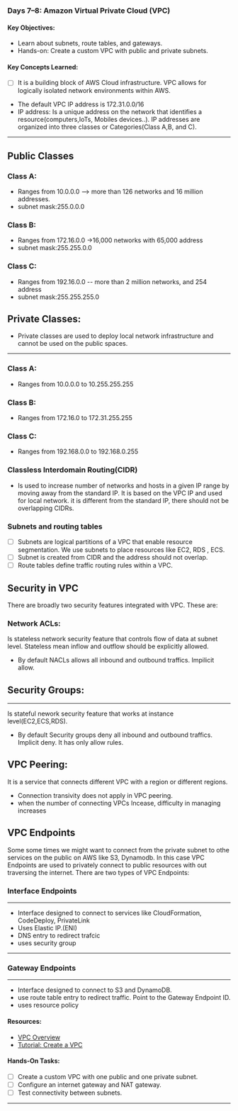 ### **Days 7–8: Amazon Virtual Private Cloud (VPC)**

#### **Key Objectives:**

- Learn about subnets, route tables, and gateways.
- Hands-on: Create a custom VPC with public and private subnets.

#### **Key Concepts Learned:**

- [ ] It is a building block of AWS Cloud infrastructure. VPC allows for logically isolated network environments within AWS.
- The default VPC IP address is 172.31.0.0/16
- IP address: Is a unique address on the network that identifies a resource(computers,IoTs, Mobiles devices..). IP addresses are organized into three classes or Categories(Class A,B, and C).

---

## Public Classes

### **Class A:**

- Ranges from 10.0.0.0 --> more than 126 networks and 16 million addresses.
- subnet mask:255.0.0.0

### **Class B:**

- Ranges from 172.16.0.0 ->16,000 networks with 65,000 address
- subnet mask:255.255.0.0

### **Class C:**

- Ranges from 192.16.0.0 -- more than 2 million networks, and 254 address
- subnet mask:255.255.255.0

## Private Classes:

- Private classes are used to deploy local network infrastructure and cannot be used on the public spaces.

---

### **Class A:**

- Ranges from 10.0.0.0 to 10.255.255.255

### **Class B:**

- Ranges from 172.16.0 to 172.31.255.255

### **Class C:**

- Ranges from 192.168.0.0 to 192.168.0.255

### **Classless Interdomain Routing(CIDR)**

- Is used to increase number of networks and hosts in a given IP range by moving away from the standard IP. It is based on the VPC IP and used for local network. it is different from the standard IP, there should not be overlapping CIDRs.

### **Subnets and routing tables**

- [ ] Subnets are logical partitions of a VPC that enable resource segmentation. We use subnets to place resources like EC2, RDS , ECS.
- [ ] Subnet is created from CIDR and the address should not overlap.
- [ ] Route tables define traffic routing rules within a VPC.

## Security in VPC

There are broadly two security features integrated with VPC. These are:

### **Network ACLs:**

Is stateless network security feature that controls flow of data at subnet level. Stateless mean inflow and outflow should be explicitly allowed.

- By default NACLs allows all inbound and outbound traffics. Impilicit allow.

## **Security Groups:**

---

Is stateful nework security feature that works at instance level(EC2,ECS,RDS).

- By default Security groups deny all inbound and outbound traffics. Implicit deny. It has only allow rules.

## VPC Peering:

It is a service that connects different VPC with a region or different regions.

- Connection transivity does not apply in VPC peering.
- when the number of connecting VPCs Incease, difficulty in managing increases

## VPC Endpoints

Some some times we might want to connect from the private subnet to othe services on the public on AWS like S3, Dynamodb. In this case VPC Endpoints are used to privately connect to public resources with out traversing the internet. There are two types of VPC Endpoints:

### **Interface Endpoints**

---

- Interface designed to connect to services like CloudFormation, CodeDeploy, PrivateLink
- Uses Elastic IP.(ENI)
- DNS entry to redirect trafcic
- uses security group

---

### **Gateway Endpoints**

---

- Interface designed to connect to S3 and DynamoDB.
- use route table entry to redirect traffic. Point to the Gateway Endpoint ID.
- uses resource policy

#### **Resources:**

- [VPC Overview](https://aws.amazon.com/vpc/)
- [Tutorial: Create a VPC](https://docs.aws.amazon.com/vpc/latest/userguide/vpc-getting-started.html)

#### **Hands-On Tasks:**

- [ ] Create a custom VPC with one public and one private subnet.
- [ ] Configure an internet gateway and NAT gateway.
- [ ] Test connectivity between subnets.

---
